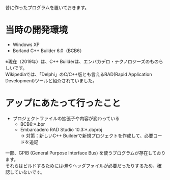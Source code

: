 昔に作ったプログラムを置いておきます。

# 当時の開発環境
- Windows XP
- Borland C++ Builder 6.0（BCB6）

※現在（2019年）は、C++ Builderは、エンバカデロ・テクノロジーズのものらしいです。  
Wikipediaでは、「Delphi」のC/C++版とも言えるRAD(Rapid Application Development)ツールと紹介されていました。

# アップにあたって行ったこと
- プロジェクトファイルの拡張子や内容が変わっている
  - BCB6:*.bpr
  - Embarcadero RAD Studio 10.3:*.cbproj  
  -> 対策：新しいC++ Builderで新規プロジェクトを作成して、必要コードを追記  

一部、GPIB (General Purpose Interface Bus) を使うプログラムが存在しております。  
それらはビルドするためにはdllやヘッダファイルが必要だったりするため、確認していないです。
